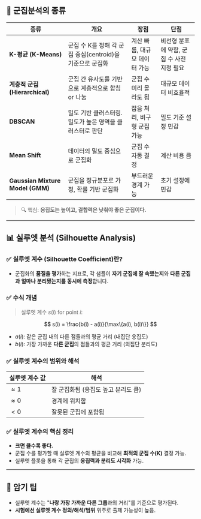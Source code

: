 ## 🧩 군집분석의 종류

| 종류                               | 개요                                     | 장점                | 단점                        |
| -------------------------------- | -------------------------------------- | ----------------- | ------------------------- |
| **K-평균 (K-Means)**               | 군집 수 K를 정해 각 군집 중심(centroid)을 기준으로 군집화 | 계산 빠름, 대규모 데이터 가능 | 비선형 분포에 약함, 군집 수 사전 지정 필요 |
| **계층적 군집 (Hierarchical)**        | 군집 간 유사도를 기반으로 계층적으로 합침 or 나눔          | 군집 수 미리 몰라도 됨     | 대규모 데이터 비효율적              |
| **DBSCAN**                       | 밀도 기반 클러스터링. 밀도가 높은 영역을 클러스터로 판단       | 잡음 처리, 비구형 군집 가능  | 밀도 기준 설정 민감               |
| **Mean Shift**                   | 데이터의 밀도 중심으로 군집화                       | 군집 수 자동 결정        | 계산 비용 큼                   |
| **Gaussian Mixture Model (GMM)** | 군집을 정규분포로 가정, 확률 기반 군집화                | 부드러운 경계 가능        | 초기 설정에 민감                 |

> 🔍 핵심: **응집도는 높이고, 결합력은 낮춰야 좋은 군집이다.**

---

## 📊 실루엣 분석 (Silhouette Analysis)

### ✅ 실루엣 계수 (Silhouette Coefficient)란?

* 군집화의 **품질을 평가**하는 지표로, 각 샘플이 **자기 군집에 잘 속했는지**와 **다른 군집과 얼마나 분리됐는지를 동시에 측정**합니다.

### ✅ 수식 개념

> 실루엣 계수 $s(i)$ for point $i$:

$$
s(i) = \frac{b(i) - a(i)}{\max\{a(i), b(i)\}}
$$

* $a(i)$: 같은 군집 내의 다른 점들과의 평균 거리 (내집단 응집도)
* $b(i)$: 가장 가까운 **다른 군집**의 점들과의 평균 거리 (외집단 분리도)

### ✅ 실루엣 계수의 범위와 해석

| 실루엣 계수 값    | 해석                    |
| ----------- | --------------------- |
| $\approx 1$ | 잘 군집화됨 (응집도 높고 분리도 큼) |
| $\approx 0$ | 경계에 위치함               |
| $< 0$       | 잘못된 군집에 포함됨           |

### ✅ 실루엣 계수의 핵심 정리

* **크면 클수록 좋다.**
* 군집 수를 평가할 때 실루엣 계수의 평균을 비교해 **최적의 군집 수(K)** 결정 가능.
* 실루엣 플롯을 통해 각 군집의 **응집력과 분리도 시각화** 가능.

---

## 🔖 암기 팁

* 실루엣 계수는 "**나랑 가장 가까운 다른 그룹**과의 거리"를 기준으로 평가된다.
* **시험에선 실루엣 계수 정의/해석/범위** 위주로 출제 가능성이 높음.
